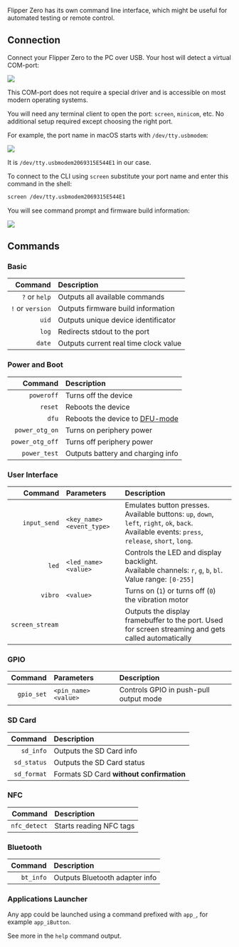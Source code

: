 Flipper Zero has its own command line interface, which might be useful for automated testing or remote control.

## Connection

Connect your Flipper Zero to the PC over USB. Your host will detect a virtual COM-port:

![](../../assets/firmware/vcp.png)

This COM-port does not require a special driver and is accessible on most modern operating systems.

You will need any terminal client to open the port: `screen`, `minicom`, etc. No additional setup required except choosing the right port.

For example, the port name in macOS starts with `/dev/tty.usbmodem`:

![](../../assets/firmware/vcp-usbmodem.png)

It is `/dev/tty.usbmodem2069315E544E1` in our case.

To connect to the CLI using `screen` substitute your port name and enter this command in the shell:
```sh
screen /dev/tty.usbmodem2069315E544E1
```

You will see command prompt and firmware build information:

![](../../assets/firmware/cli-prompt.png)

## Commands

### Basic

| Command | Description |
| ------: | :------- |
| `?` or `help` | Outputs all available commands |
| `!` or `version` | Outputs firmware build information  |
| `uid` | Outputs unique device identificator |
| `log` | Redirects stdout to the port |
| `date` |  Outputs current real time clock value |

### Power and Boot

| Command | Description |
| ------: | :------- |
| `poweroff` | Turns off the device |
| `reset` | Reboots the device |
| `dfu` | Reboots the device to [DFU-mode](../../usage/general/flashing-firmware.md) |
| `power_otg_on` | Turns on periphery power |
| `power_otg_off` | Turns off periphery power |
| `power_test` | Outputs battery and charging info |

### User Interface

| Command | Parameters | Description |
| ------: | :-------- | :------- |
| `input_send` | `<key_name> <event_type>` | Emulates button presses.<br/>Available buttons: `up`, `down`, `left`, `right`, `ok`, `back`.<br/>Available events: `press`, `release`, `short`, `long`. |
| `led` | `<led_name> <value>` | Controls the LED and display backlight.<br/>Available channels: `r`, `g`, `b`, `bl`.<br/>Value range: `[0-255]` |
| `vibro` | `<value>` | Turns on (`1`) or turns off (`0`) the vibration motor |
| `screen_stream ` | | Outputs the display framebuffer to the port. Used for screen streaming and gets called automatically |

### GPIO

| Command | Parameters | Description |
| ------: | :-------- | :------- |
| `gpio_set` | `<pin_name> <value>` | Controls GPIO in push-pull output mode |

### SD Card

| Command | Description |
| ------: | :------- |
| `sd_info` | Outputs the SD Card info |
| `sd_status` | Outputs the SD Card status |
| `sd_format` | Formats SD Card **without confirmation** |

### NFC

| Command | Description |
| ------: | :------- |
| `nfc_detect` | Starts reading NFC tags |

### Bluetooth

| Command | Description |
| ------: | :------- |
| `bt_info` | Outputs Bluetooth adapter info |

### Applications Launcher

Any app could be launched using a command prefixed with `app_`, for example `app_iButton`.

See more in the `help` command output.